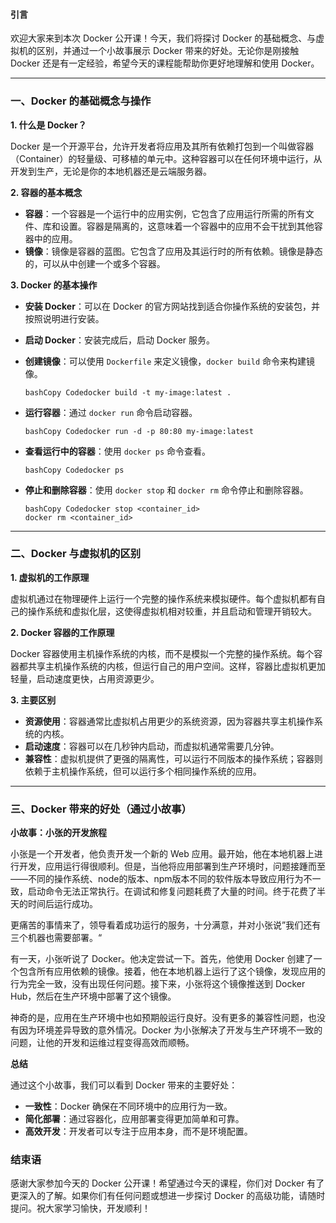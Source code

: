 #### 引言

欢迎大家来到本次 Docker 公开课！今天，我们将探讨 Docker 的基础概念、与虚拟机的区别，并通过一个小故事展示 Docker 带来的好处。无论你是刚接触 Docker 还是有一定经验，希望今天的课程能帮助你更好地理解和使用 Docker。

------

### 一、Docker 的基础概念与操作

**1. 什么是 Docker？**

Docker 是一个开源平台，允许开发者将应用及其所有依赖打包到一个叫做容器（Container）的轻量级、可移植的单元中。这种容器可以在任何环境中运行，从开发到生产，无论是你的本地机器还是云端服务器。

**2. 容器的基本概念**

- **容器**：一个容器是一个运行中的应用实例，它包含了应用运行所需的所有文件、库和设置。容器是隔离的，这意味着一个容器中的应用不会干扰到其他容器中的应用。
- **镜像**：镜像是容器的蓝图。它包含了应用及其运行时的所有依赖。镜像是静态的，可以从中创建一个或多个容器。

**3. Docker 的基本操作**

- **安装 Docker**：可以在 Docker 的官方网站找到适合你操作系统的安装包，并按照说明进行安装。

- **启动 Docker**：安装完成后，启动 Docker 服务。

- **创建镜像**：可以使用 `Dockerfile` 来定义镜像，`docker build` 命令来构建镜像。

  ```
  bashCopy Codedocker build -t my-image:latest .
  ```

- **运行容器**：通过 `docker run` 命令启动容器。

  ```
  bashCopy Codedocker run -d -p 80:80 my-image:latest
  ```

- **查看运行中的容器**：使用 `docker ps` 命令查看。

  ```
  bashCopy Codedocker ps
  ```

- **停止和删除容器**：使用 `docker stop` 和 `docker rm` 命令停止和删除容器。

  ```
  bashCopy Codedocker stop <container_id>
  docker rm <container_id>
  ```

------

### 二、Docker 与虚拟机的区别

**1. 虚拟机的工作原理**

虚拟机通过在物理硬件上运行一个完整的操作系统来模拟硬件。每个虚拟机都有自己的操作系统和虚拟化层，这使得虚拟机相对较重，并且启动和管理开销较大。

**2. Docker 容器的工作原理**

Docker 容器使用主机操作系统的内核，而不是模拟一个完整的操作系统。每个容器都共享主机操作系统的内核，但运行自己的用户空间。这样，容器比虚拟机更加轻量，启动速度更快，占用资源更少。

**3. 主要区别**

- **资源使用**：容器通常比虚拟机占用更少的系统资源，因为容器共享主机操作系统的内核。
- **启动速度**：容器可以在几秒钟内启动，而虚拟机通常需要几分钟。
- **兼容性**：虚拟机提供了更强的隔离性，可以运行不同版本的操作系统；容器则依赖于主机操作系统，但可以运行多个相同操作系统的应用。

------

### 三、Docker 带来的好处（通过小故事）

**小故事：小张的开发旅程**

小张是一个开发者，他负责开发一个新的 Web 应用。最开始，他在本地机器上进行开发，应用运行得很顺利。但是，当他将应用部署到生产环境时，问题接踵而至——不同的操作系统、node的版本、npm版本不同的软件版本导致应用行为不一致，启动命令无法正常执行。在调试和修复问题耗费了大量的时间。终于花费了半天的时间后运行成功。

更痛苦的事情来了，领导看着成功运行的服务，十分满意，并对小张说”我们还有三个机器也需要部署。“

有一天，小张听说了 Docker。他决定尝试一下。首先，他使用 Docker 创建了一个包含所有应用依赖的镜像。接着，他在本地机器上运行了这个镜像，发现应用的行为完全一致，没有出现任何问题。接下来，小张将这个镜像推送到 Docker Hub，然后在生产环境中部署了这个镜像。

神奇的是，应用在生产环境中也如预期般运行良好。没有更多的兼容性问题，也没有因为环境差异导致的意外情况。Docker 为小张解决了开发与生产环境不一致的问题，让他的开发和运维过程变得高效而顺畅。

**总结**

通过这个小故事，我们可以看到 Docker 带来的主要好处：

- **一致性**：Docker 确保在不同环境中的应用行为一致。
- **简化部署**：通过容器化，应用部署变得更加简单和可靠。
- **高效开发**：开发者可以专注于应用本身，而不是环境配置。

### 结束语

感谢大家参加今天的 Docker 公开课！希望通过今天的课程，你们对 Docker 有了更深入的了解。如果你们有任何问题或想进一步探讨 Docker 的高级功能，请随时提问。祝大家学习愉快，开发顺利！
